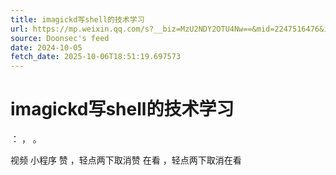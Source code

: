 ```yaml
---
title: imagickd写shell的技术学习
url: https://mp.weixin.qq.com/s?__biz=MzU2NDY2OTU4Nw==&mid=2247516476&idx=1&sn=4e970d40217562c5f1947474e2ee849f
source: Doonsec's feed
date: 2024-10-05
fetch_date: 2025-10-06T18:51:19.697573
---
```


# imagickd写shell的技术学习

：
，
。

视频
小程序
赞
，轻点两下取消赞
在看
，轻点两下取消在看